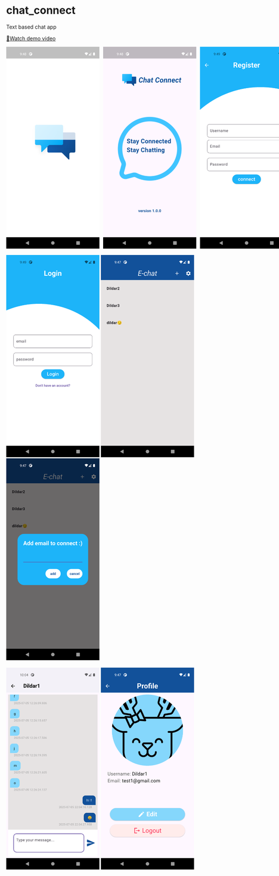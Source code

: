 # chat_connect
Text based chat app

[🔗Watch demo video](https://youtu.be/hWV5J_cAvoM)
<div style="display: flex; gap: 10px;">
  <img src="demo/d1.png" width="250"/>
  <img src="demo/d2.png" width="250"/>
  <img src="demo/d4.png" width="250"/>
</div>
</br>
<div>
  <img src="demo/d3.png" width="250"/>
  <img src="demo/d5.png" width="250"/>
  <img src="demo/d6.png" width="250"/>
</div>
</br>
<div>
  <img src="demo/d7.png" width="250"/>
  <img src="demo/d8.png" width="250"/>
</div>
